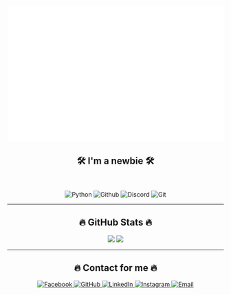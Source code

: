 <!-- Avatar / Banner -->
<p align="center">
  <img src="svg/HuuThinh.svg" width="1200" alt="huuthinh-official" />
</p>

<h2 align="center">🛠 I'm a newbie 🛠</h2>
<br>

<!-- Badges -->
<p align="center">
  <img src="https://img.shields.io/badge/Python-282C34?logo=Python&logoColor=4FACFE" alt="Python" height="150"/>
  <img src="https://img.shields.io/badge/Github-282C34?logo=Github&logoColor=764BA2" alt="Github" height="40"/>
  <img src="https://img.shields.io/badge/Discord-282C34?logo=Discord&logoColor=5865F2" alt="Discord" height="40"/>
  <img src="https://img.shields.io/badge/Rit-282C34?logo=Git&logoColor=F05032" alt="Git" height="40"/>
</p>

---

<h2 align="center">🔥 GitHub Stats 🔥</h2>

<div align="center">
  <!-- Most used languages -->
  <img height="180em" src="https://github-readme-stats.vercel.app/api/top-langs/?username=HuuThinhGIS-01&layout=compact&langs_count=8&theme=gruvbox&hide_border=true"/>
  
  <!-- GitHub stats -->
  <img height="180em" src="https://github-readme-stats.vercel.app/api?username=HuuThinhGIS-01&show_icons=true&theme=gruvbox&hide_border=true&include_all_commits=true&count_private=true"/>
</div>

---

<h2 align="center">🔥 Contact for me 🔥</h2>

<p align="center">
  <a href="https://www.facebook.com/huu.thinh.67749" target="_blank">
    <img src="https://img.icons8.com/?size=100&id=z657ovoGgS2o&format=png&color=000000" width="100" alt="Facebook"/>
  </a>
  <a href="https://github.com/HuuThinhGIS-01" target="_blank">
    <img src="https://img.icons8.com/?size=100&id=efFfwotdkiU5&format=png&color=000000" width="80" alt="GitHub"/>
  </a>
  <a href="https://www.linkedin.com/in/th%E1%BB%8Bnh-h%E1%BB%AFu-0b5b03385/" target="_blank">
    <img src="https://img.icons8.com/?size=100&id=44019&format=png&color=000000" width="100" alt="LinkedIn"/>
  </a>
  <a href="https://www.instagram.com/_h_thinh_/" target="_blank">
    <img src="https://img.icons8.com/?size=100&id=BrU2BBoRXiWq&format=png&color=000000" width="80" alt="Instagram"/>
  </a>
  <a href="mailto:Thinhnehihi2006@gmail.com" target="_blank">
    <img src="https://img.icons8.com/?size=100&id=Iq5AZypojpBD&format=png&color=000000" width="100" alt="Email"/>
  </a>
</p>

